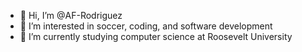 - 👋 Hi, I’m @AF-Rodriguez
- 👀 I’m interested in soccer, coding, and software development
- 🌱 I’m currently studying computer science at Roosevelt University

<!---
AF-Rodriguez/AF-Rodriguez is a ✨ special ✨ repository because its `README.md` (this file) appears on your GitHub profile.
You can click the Preview link to take a look at your changes.
--->
